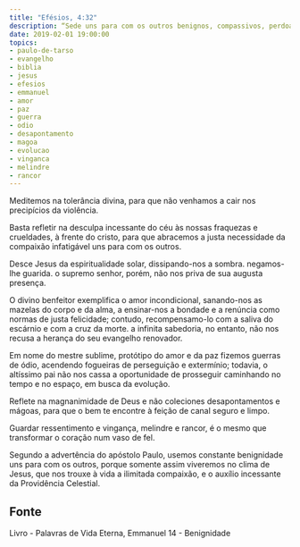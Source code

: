 ```yaml
---
title: "Efésios, 4:32"
description: “Sede uns para com os outros benignos, compassivos, perdoando-vos uns aos outros, como também DEUS em Cristo vos perdoou” - Paulo
date: 2019-02-01 19:00:00
topics: 
- paulo-de-tarso
- evangelho
- biblia
- jesus
- efesios
- emmanuel
- amor
- paz
- guerra
- odio
- desapontamento
- magoa
- evolucao
- vinganca
- melindre
- rancor
---
```


Meditemos na tolerância divina, para que não venhamos a cair nos precipícios da
violência.

Basta refletir na desculpa incessante do céu às nossas fraquezas e crueldades, à
frente do cristo, para que abracemos a justa necessidade da compaixão infatigável uns
para com os outros.

Desce Jesus da espiritualidade solar, dissipando-nos a sombra. negamos-lhe
guarida. o supremo senhor, porém, não nos priva de sua augusta presença.

O divino benfeitor exemplifica o amor incondicional, sanando-nos as mazelas do
corpo e da alma, a ensinar-nos a bondade e a renúncia como normas de justa felicidade;
contudo, recompensamo-lo com a saliva do escárnio e com a cruz da morte. a infinita
sabedoria, no entanto, não nos recusa a herança do seu evangelho renovador.

Em nome do mestre sublime, protótipo do amor e da paz fizemos guerras de ódio,
acendendo fogueiras de perseguição e extermínio; todavia, o altíssimo pai não nos cassa
a oportunidade de prosseguir caminhando no tempo e no espaço, em busca da evolução.

Reflete na magnanimidade de Deus e não coleciones desapontamentos e mágoas,
para que o bem te encontre à feição de canal seguro e limpo.

Guardar ressentimento e vingança, melindre e rancor, é o mesmo que transformar o
coração num vaso de fel.

Segundo a advertência do apóstolo Paulo, usemos constante benignidade uns para
com os outros, porque somente assim viveremos no clima de Jesus, que nos trouxe à
vida a ilimitada compaixão, e o auxílio incessante da Providência Celestial.



## Fonte
Livro - Palavras de Vida Eterna, Emmanuel
14 - Benignidade
